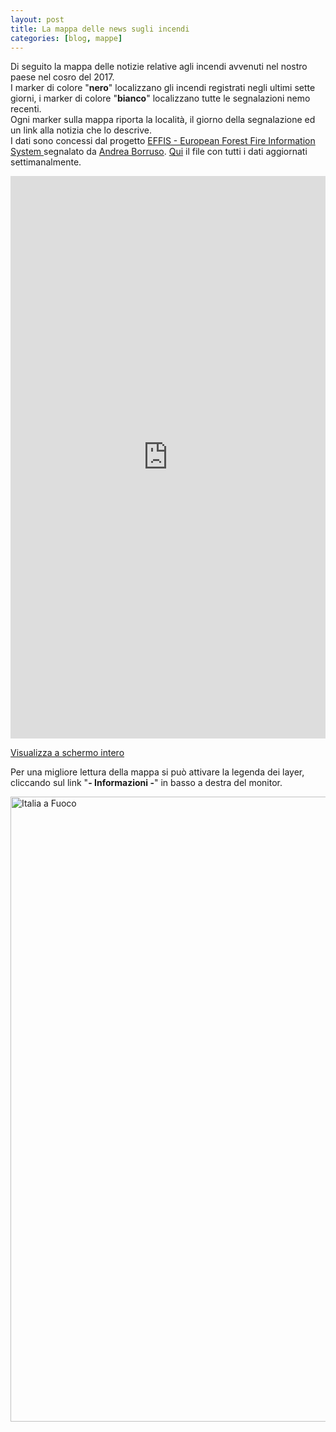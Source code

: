 ```yaml
---
layout: post
title: La mappa delle news sugli incendi
categories: [blog, mappe]
---
```


Di seguito la mappa delle notizie relative agli incendi avvenuti nel nostro paese nel cosro del 2017.<br>I marker di colore "**nero**" localizzano gli incendi registrati negli ultimi sette giorni, i marker di colore "**bianco**" localizzano tutte le segnalazioni nemo recenti.<br>Ogni marker sulla mappa riporta la località, il giorno della segnalazione ed un link alla notizia che lo descrive.<br>I dati sono concessi dal progetto [EFFIS - European Forest Fire Information System ](http://effis.jrc.ec.europa.eu/applications/fire-news/) segnalato da [Andrea Borruso](https://twitter.com/aborruso).
[Qui](http://effis.jrc.ec.europa.eu/applications/fire-news/kml/?&country__id__exact=219) il file con tutti i dati aggiornati settimanalmente.

<iframe width="100%" height="900px" frameBorder="0" src="http://umap.openstreetmap.fr/it/map/mappa-delle-news-sugli-incendi_158685?scaleControl=false&miniMap=false&scrollWheelZoom=true&zoomControl=true&allowEdit=false&moreControl=true&searchControl=null&tilelayersControl=null&embedControl=null&datalayersControl=true&onLoadPanel=caption&captionBar=true"></iframe><p><a href="http://umap.openstreetmap.fr/it/map/mappa-delle-news-sugli-incendi_158685">Visualizza a schermo intero</a></p>

Per una migliore lettura della mappa si può attivare la legenda dei layer, cliccando sul link "**- Informazioni -**" in basso a destra del monitor.

<img width="1000" src="http://github.gbvitrano.it/clip/legenda.jpg" Title="attiva legenda layer" alt="
Italia a Fuoco" /></a>
